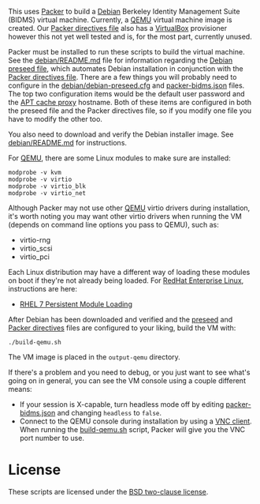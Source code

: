 This uses [Packer](http://www.packer.io/) to build a
[Debian](http://www.debian.org/) Berkeley Identity Management Suite (BIDMS)
virtual machine.  Currently, a [QEMU](http://www.qemu.org/) virtual machine
image is created.  Our [Packer directives file](packer-bidms.json) also has
a [VirtualBox](http://www.virtualbox.org/) provisioner however this not yet
well tested and is, for the most part, currently unused.

Packer must be installed to run these scripts to build the virtual machine. 
See the [debian/README.md](debian/README.md) file for information regarding
the [Debian preseed file](debian/debian-preseed.cfg), which automates Debian
installation in conjunction with the [Packer directives
file](packer-bidms.json).  There are a few things you will probably need to
configure in the [debian/debian-preseed.cfg](debian/debian-preseed.cfg) and
[packer-bidms.json](packer-bidms.json) files.  The top two configuration
items would be the default user password and the [APT cache
proxy](http://github.com/calnet-oss/bidms-docker-apt-cacher) hostname.  Both
of these items are configured in both the preseed file and the Packer
directives file, so if you modify one file you have to modify the other too.

You also need to download and verify the Debian installer image.  See
[debian/README.md](debian/README.md) for instructions.

For [QEMU](http://www.qemu.org/), there are some Linux modules to make sure
are installed:
```
modprobe -v kvm
modprobe -v virtio
modprobe -v virtio_blk
modprobe -v virtio_net
```

Although Packer may not use other [QEMU](http://www.qemu.org/) virtio
drivers during installation, it's worth noting you may want other virtio
drivers when running the VM (depends on command line options you pass to
QEMU), such as:
* virtio-rng
* virtio_scsi
* virtio_pci

Each Linux distribution may have a different way of loading these modules on
boot if they're not already being loaded.  For [RedHat Enterprise
Linux](http://www.redhat.com/), instructions are here:
* [RHEL 7 Persistent Module Loading](https://access.redhat.com/documentation/en-US/Red_Hat_Enterprise_Linux/7/html/Kernel_Administration_Guide/sec-Persistent_Module_Loading.html)

After Debian has been downloaded and verified and the
[preseed](debian/debian-preseed.cfg) and [Packer
directives](packer-bidms.json) files are configured to your liking, build
the VM with:
```
./build-qemu.sh
```

The VM image is placed in the `output-qemu` directory.

If there's a problem and you need to debug, or you just want to see what's
going on in general, you can see the VM console using a couple different
means:
* If your session is X-capable, turn headless mode off by editing
[packer-bidms.json](packer-bidms.json) and changing `headless` to `false`.
* Connect to the QEMU console during installation by using a [VNC
client](http://www.tightvnc.com/).  When running the
[build-qemu.sh](build-qemu.sh) script, Packer will give you the VNC port
number to use.

# License

These scripts are licensed under the [BSD two-clause license](LICENSE.txt).
